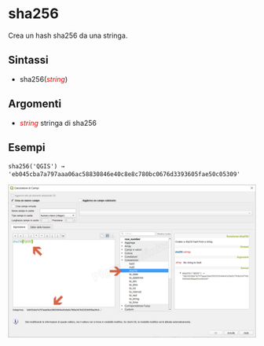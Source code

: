 # sha256

Crea un hash sha256 da una stringa.

## Sintassi

* sha256(_<span style="color:red;">string</span>_)

## Argomenti

* _<span style="color:red;">string</span>_ stringa di sha256

## Esempi
```
sha256('QGIS') → 'eb045cba7a797aaa06ac58830846e40c8e8c780bc0676d3393605fae50c05309'
```

![](../../img/conversioni/sha2561.png)
